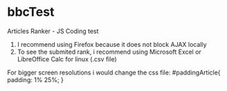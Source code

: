 # bbcTest
Articles Ranker - JS Coding test

1. I recommend using Firefox because it does not block AJAX locally
2. To see the submited rank, i recommend using Microsoft Excel or LibreOffice Calc for linux (.csv file)

For bigger screen resolutions i would change the css file: 
#paddingArticle{
	padding: 1% 25%;
}
